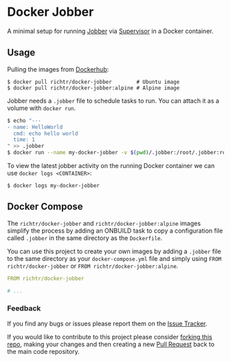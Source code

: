# Docker Jobber

A minimal setup for running [Jobber](https://dshearer.github.io/jobber/) via [Supervisor](http://supervisord.org/) in a Docker container.

## Usage

Pulling the images from [Dockerhub](https://hub.docker.com/):

    $ docker pull richtr/docker-jobber        # Ubuntu image
    $ docker pull richtr/docker-jobber:alpine # Alpine image

Jobber needs a `.jobber` file to schedule tasks to run. You can attach it as a volume with `docker run`.

``` bash
$ echo "---
- name: HelloWorld
  cmd: echo hello world
  time: 1
" >> .jobber
$ docker run --name my-docker-jobber -v $(pwd)/.jobber:/root/.jobber:ro richtr/docker-jobber
```

To view the latest jobber activity on the running Docker container we can use `docker logs <CONTAINER>`:

    $ docker logs my-docker-jobber

## Docker Compose

The `richtr/docker-jobber` and `richtr/docker-jobber:alpine` images simplify the process by adding an ONBUILD task to copy a configuration file called `.jobber` in the same directory as the `Dockerfile`.

You can use this project to create your own images by adding a `.jobber` file to the same directory as your `docker-compose.yml` file and simply using `FROM richtr/docker-jobber` or `FROM richtr/docker-jobber:alpine`.

``` yaml
FROM richtr/docker-jobber

# ...
```

### Feedback ###

If you find any bugs or issues please report them on the [Issue Tracker](https://github.com/richtr/docker-jobber/issues).

If you would like to contribute to this project please consider [forking this repo](https://github.com/richtr/docker-jobber/fork), making your changes and then creating a new [Pull Request](https://github.com/richtr/docker-jobber/pulls) back to the main code repository.
